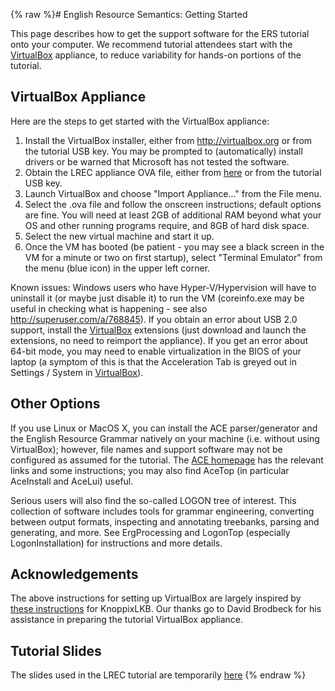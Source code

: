 {% raw %}# English Resource Semantics: Getting Started

This page describes how to get the support software for the ERS tutorial
onto your computer. We recommend tutorial attendees start with the
[VirtualBox](/VirtualBox) appliance, to reduce variability for hands-on
portions of the tutorial.

## VirtualBox Appliance

Here are the steps to get started with the VirtualBox appliance:

1. Install the VirtualBox installer, either from
<http://virtualbox.org> or from the tutorial USB key. You may be
prompted to (automatically) install drivers or be warned that
Microsoft has not tested the software.
2. Obtain the LREC appliance OVA file, either from
[here](http://uakari.ling.washington.edu/knoppixlkb/lrec/old/LREC_Appliance_Test_Build.ova)
or from the tutorial USB key.
3. Launch VirtualBox and choose "Import Appliance..." from the File
menu.
4. Select the .ova file and follow the onscreen instructions; default
options are fine. You will need at least 2GB of additional RAM
beyond what your OS and other running programs require, and 8GB of
hard disk space.
5. Select the new virtual machine and start it up.
6. Once the VM has booted (be patient - you may see a black screen in
the VM for a minute or two on first startup), select "Terminal
Emulator" from the menu (blue icon) in the upper left corner.

Known issues: Windows users who have Hyper-V/Hypervision will have to
uninstall it (or maybe just disable it) to run the VM (coreinfo.exe may
be useful in checking what is happening - see also
<http://superuser.com/a/768845>). If you obtain an error about USB 2.0
support, install the [VirtualBox](/VirtualBox) extensions (just download
and launch the extensions, no need to reimport the appliance). If you
get an error about 64-bit mode, you may need to enable virtualization in
the BIOS of your laptop (a symptom of this is that the Acceleration Tab
is greyed out in Settings / System in [VirtualBox](/VirtualBox)).

## Other Options

If you use Linux or MacOS X, you can install the ACE parser/generator
and the English Resource Grammar natively on your machine (i.e. without
using VirtualBox); however, file names and support software may not be
configured as assumed for the tutorial. The [ACE
homepage](http://sweaglesw.org/linguistics/ace/) has the relevant links
and some instructions; you may also find AceTop (in particular
AceInstall and AceLui) useful.

Serious users will also find the so-called LOGON tree of interest. This
collection of software includes tools for grammar engineering,
converting between output formats, inspecting and annotating treebanks,
parsing and generating, and more. See ErgProcessing and
LogonTop (especially LogonInstallation)
for instructions and more details.

## Acknowledgements

The above instructions for setting up VirtualBox are largely inspired by
[these
instructions](http://depts.washington.edu/uwcl/twiki/bin/view.cgi/Main/KnoppixLKBVboxApp)
for KnoppixLKB. Our thanks go to David Brodbeck for his assistance in
preparing the tutorial VirtualBox appliance.

## Tutorial Slides

The slides used in the LREC tutorial are temporarily
[here](http://www.cl.cam.ac.uk/~aac10/papers/ERS-slides.pdf)
<update date omitted for speed>{% endraw %}